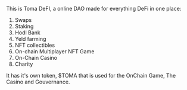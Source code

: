 This is Toma DeFI, a online DAO made for everything DeFi in one place:

1. Swaps
2. Staking
3. Hodl Bank
4. Yeld farming
5. NFT collectibles
6. On-chain Multiplayer NFT Game
7. On-Chain Casino
8. Charity

It has it's own token, $TOMA that is used for the OnChain Game, The Casino and Gouvernance.